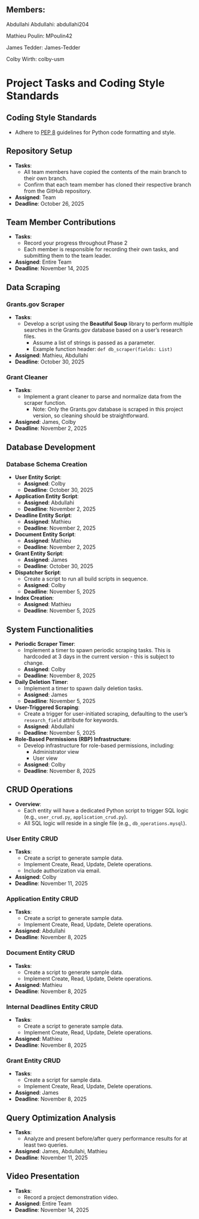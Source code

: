 ## Members:

Abdullahi Abdullahi: abdullahi204

Mathieu Poulin: MPoulin42

James Tedder: James-Tedder

Colby Wirth: colby-usm


# Project Tasks and Coding Style Standards

## Coding Style Standards
- Adhere to [PEP 8](https://peps.python.org/pep-0008) guidelines for Python code formatting and style.

## Repository Setup
- **Tasks**:
  - All team members have copied the contents of the main branch to their own branch.
  - Confirm that each team member has cloned their respective branch from the GitHub repository.
- **Assigned**: Team
- **Deadline**: October 26, 2025

## Team Member Contributions
- **Tasks**:
  - Record your progress throughout Phase 2  
  - Each member is responsible for recording their own tasks, and submitting them to the team leader. 
- **Assigned**: Entire Team
- **Deadline**: November 14, 2025

## Data Scraping

### Grants.gov Scraper
- **Tasks**:
  - Develop a script using the **Beautiful Soup** library to perform multiple searches in the Grants.gov database based on a user’s research files.
    - Assume a list of strings is passed as a parameter.
    - Example function header: `def db_scraper(fields: List)`
- **Assigned**: Mathieu, Abdullahi
- **Deadline**: October 30, 2025

### Grant Cleaner
- **Tasks**:
  - Implement a grant cleaner to parse and normalize data from the scraper function.
    - Note: Only the Grants.gov database is scraped in this project version, so cleaning should be straightforward.
- **Assigned**: James, Colby
- **Deadline**: November 2, 2025

## Database Development

### Database Schema Creation
- **User Entity Script**:
  - **Assigned**: Colby
  - **Deadline**: October 30, 2025
- **Application Entity Script**:
  - **Assigned**: Abdullahi
  - **Deadline**: November 2, 2025
- **Deadline Entity Script**:
  - **Assigned**: Mathieu
  - **Deadline**: November 2, 2025
- **Document Entity Script**:
  - **Assigned**: Mathieu
  - **Deadline**: November 2, 2025
- **Grant Entity Script**:
  - **Assigned**: James
  - **Deadline**: October 30, 2025
- **Dispatcher Script**:
  - Create a script to run all build scripts in sequence.
  - **Assigned**: Colby
  - **Deadline**: November 5, 2025
- **Index Creation**:
  - **Assigned**: Mathieu
  - **Deadline**: November 5, 2025

## System Functionalities
- **Periodic Scraper Timer**:
  - Implement a timer to spawn periodic scraping tasks.  This is hardcoded at 3 days in the current version - this is subject to change.
  - **Assigned**: Colby
  - **Deadline**: November 8, 2025
- **Daily Deletion Timer**:
  - Implement a timer to spawn daily deletion tasks.
  - **Assigned**: James
  - **Deadline**: November 5, 2025
- **User-Triggered Scraping**:
  - Create a trigger for user-initiated scraping, defaulting to the user’s `research_field` attribute for keywords.
  - **Assigned**: Abdullahi
  - **Deadline**: November 5, 2025
- **Role-Based Permissions (RBP) Infrastructure**:
  - Develop infrastructure for role-based permissions, including:
    - Administrator view
    - User view
  - **Assigned**: Colby
  - **Deadline**: November 8, 2025

## CRUD Operations
- **Overview**:
  - Each entity will have a dedicated Python script to trigger SQL logic (e.g., `user_crud.py`, `application_crud.py`).
  - All SQL logic will reside in a single file (e.g., `db_operations.mysql`).

### User Entity CRUD
- **Tasks**:
  - Create a script to generate sample data.
  - Implement Create, Read, Update, Delete operations.
  - Include authorization via email.
- **Assigned**: Colby
- **Deadline**: November 11, 2025

### Application Entity CRUD
- **Tasks**:
  - Create a script to generate sample data.
  - Implement Create, Read, Update, Delete operations.
- **Assigned**: Abdullahi
- **Deadline**: November 8, 2025

### Document Entity CRUD
- **Tasks**:
  - Create a script to generate sample data.
  - Implement Create, Read, Update, Delete operations.
- **Assigned**: Mathieu
- **Deadline**: November 8, 2025

### Internal Deadlines Entity CRUD
- **Tasks**:
  - Create a script to generate sample data.
  - Implement Create, Read, Update, Delete operations.
- **Assigned**: Mathieu
- **Deadline**: November 8, 2025

### Grant Entity CRUD
- **Tasks**:
  - Create a script for sample data.
  - Implement Create, Read, Update, Delete operations.
- **Assigned**: James
- **Deadline**: November 8, 2025

## Query Optimization Analysis
- **Tasks**:
  - Analyze and present before/after query performance results for at least two queries.
- **Assigned**: James, Abdullahi, Mathieu
- **Deadline**: November 11, 2025

## Video Presentation
- **Tasks**:
  - Record a project demonstration video.
- **Assigned**: Entire Team
- **Deadline**: November 14, 2025



